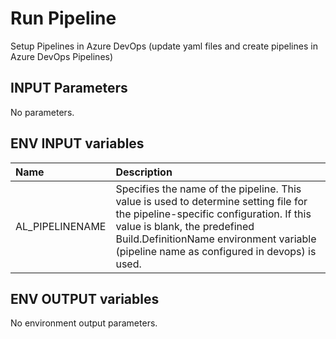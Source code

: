 # Run Pipeline

Setup Pipelines in Azure DevOps (update yaml files and create pipelines in Azure DevOps Pipelines)

## INPUT Parameters

No parameters.

## ENV INPUT variables

| Name                  | Description |
| :--                   | :-- |
| AL_PIPELINENAME       | Specifies the name of the pipeline. This value is used to determine setting file for the pipeline-specific configuration. If this value is blank, the predefined Build.DefinitionName environment variable (pipeline name as configured in devops) is used.  |

## ENV OUTPUT variables

No environment output parameters.